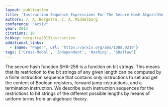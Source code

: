 ```yaml
---
layout: publication
title: 'Instruction Sequence Expressions For The Secure Hash Algorithm SHA-256'
authors: J. A. Bergstra, C. A. Middelburg
conference: "Arxiv"
year: 2013
citations: 10
bibkey: bergstra2013instruction
additional_links:
  - {name: "Paper", url: 'https://arxiv.org/abs/1308.0219'}
tags: ['Cross-Modal', 'Independent', 'Hashing', 'Shallow']
---
```

The secure hash function SHA-256 is a function on bit strings. This means
that its restriction to the bit strings of any given length can be computed by
a finite instruction sequence that contains only instructions to set and get
the content of Boolean registers, forward jump instructions, and a termination
instruction. We describe such instruction sequences for the restrictions to bit
strings of the different possible lengths by means of uniform terms from an
algebraic theory.
